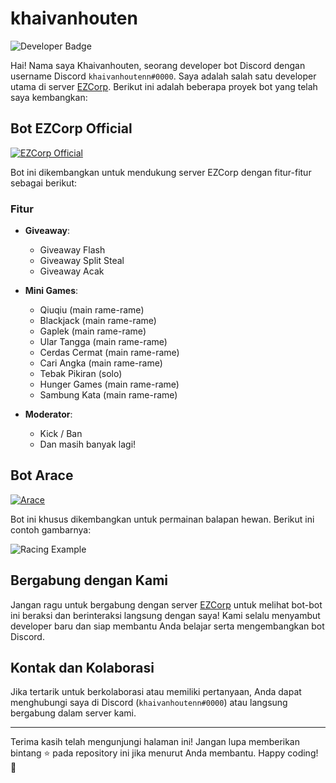 # khaivanhouten

![Developer Badge](https://img.shields.io/badge/developer-discord-green)

Hai! Nama saya Khaivanhouten, seorang developer bot Discord dengan username Discord `khaivanhoutenn#0000`. Saya adalah salah satu developer utama di server [EZCorp](https://discord.gg/ezcorp). Berikut ini adalah beberapa proyek bot yang telah saya kembangkan:

## Bot EZCorp Official

[![EZCorp Official](https://cdn.discordapp.com/attachments/1237248140126457977/1268780153614368892/Screenshot_20240802-105909.jpg?ex=66adab19&is=66ac5999&hm=49526c90803706e25f4ecb81aec05e29d49c294e3f5670593f4332ad683760ee&)](https://discord.gg/ezcorp)

Bot ini dikembangkan untuk mendukung server EZCorp dengan fitur-fitur sebagai berikut:

### Fitur
- **Giveaway**:
  - Giveaway Flash
  - Giveaway Split Steal
  - Giveaway Acak

- **Mini Games**:
  - Qiuqiu (main rame-rame)
  - Blackjack (main rame-rame)
  - Gaplek (main rame-rame)
  - Ular Tangga (main rame-rame)
  - Cerdas Cermat (main rame-rame)
  - Cari Angka (main rame-rame)
  - Tebak Pikiran (solo)
  - Hunger Games (main rame-rame)
  - Sambung Kata (main rame-rame)

- **Moderator**:
  - Kick / Ban
  - Dan masih banyak lagi!

## Bot Arace

[![Arace](https://via.placeholder.com/150)](https://discord.gg/ezcorp)

Bot ini khusus dikembangkan untuk permainan balapan hewan. Berikut ini contoh gambarnya:

![Racing Example](https://via.placeholder.com/250)

## Bergabung dengan Kami

Jangan ragu untuk bergabung dengan server [EZCorp](https://discord.gg/ezcorp) untuk melihat bot-bot ini beraksi dan berinteraksi langsung dengan saya! Kami selalu menyambut developer baru dan siap membantu Anda belajar serta mengembangkan bot Discord.

## Kontak dan Kolaborasi

Jika tertarik untuk berkolaborasi atau memiliki pertanyaan, Anda dapat menghubungi saya di Discord (`khaivanhoutenn#0000`) atau langsung bergabung dalam server kami.

---

Terima kasih telah mengunjungi halaman ini! Jangan lupa memberikan bintang ⭐ pada repository ini jika menurut Anda membantu. Happy coding! 🚀
